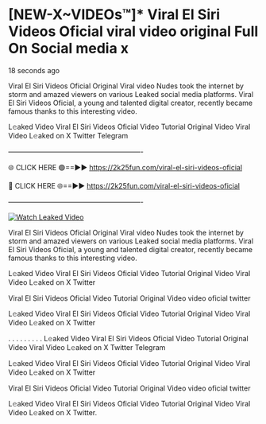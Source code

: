# [NEW-X~VIDEOs™]* ️Viral El Siri Videos Oficial viral video original Full On Social media x

18 seconds ago

️Viral El Siri Videos Oficial Original Viral video Nudes took the internet by storm and amazed viewers on various Leaked social media platforms. ️Viral El Siri Videos Oficial, a young and talented digital creator, recently became famous thanks to this interesting video.

L𝚎aked Video ️Viral El Siri Videos Oficial Video Tutorial Original Video Viral Video L𝚎aked on X Twitter Telegram

———————————————————-

🌐 CLICK HERE 🟢==►► https://2k25fun.com/️viral-el-siri-videos-oficial

🔴 CLICK HERE 🌐==►► https://2k25fun.com/️viral-el-siri-videos-oficial

———————————————————-

[![Watch Leaked Video](https://miro.medium.com/v2/resize:fit:828/format:webp/1*cilzJN44JGOrTw9NJCrNHA.gif "Watch Leaked Video")](https://2k25fun.com/️viral-el-siri-videos-oficial)

️Viral El Siri Videos Oficial Original Viral video Nudes took the internet by storm and amazed viewers on various Leaked social media platforms. ️Viral El Siri Videos Oficial, a young and talented digital creator, recently became famous thanks to this interesting video.

L𝚎aked Video ️Viral El Siri Videos Oficial Video Tutorial Original Video Viral Video L𝚎aked on X Twitter

️Viral El Siri Videos Oficial Video Tutorial Original Video video oficial twitter

L𝚎aked Video ️Viral El Siri Videos Oficial Video Tutorial Original Video Viral Video L𝚎aked on X Twitter

. . . . . . . . . L𝚎aked Video ️Viral El Siri Videos Oficial Video Tutorial Original Video Viral Video L𝚎aked on X Twitter Telegram

L𝚎aked Video ️Viral El Siri Videos Oficial Video Tutorial Original Video Viral Video L𝚎aked on X Twitter

️Viral El Siri Videos Oficial Video Tutorial Original Video video oficial twitter

L𝚎aked Video ️Viral El Siri Videos Oficial Video Tutorial Original Video Viral Video L𝚎aked on X Twitter.